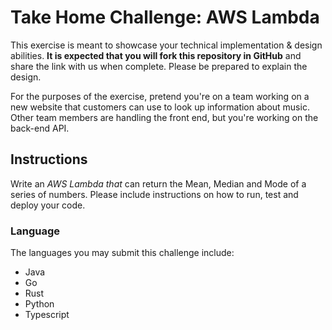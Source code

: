 # Take Home Challenge: AWS Lambda
This exercise is meant to showcase your technical implementation & design abilities. 
**It is expected that you will fork this repository in GitHub** and share the link with us when complete. Please be prepared to explain the design.

For the purposes of the exercise, pretend you're on a team working on a new website that customers can use to look up information about music. Other team members are handling the front end, but you're working on the back-end API.

## Instructions

Write an *AWS Lambda that* can return the Mean, Median and Mode of a series of numbers.
Please include instructions on how to run, test and deploy your code.

### Language

The languages you may submit this challenge include:

* Java
* Go
* Rust
* Python
* Typescript
